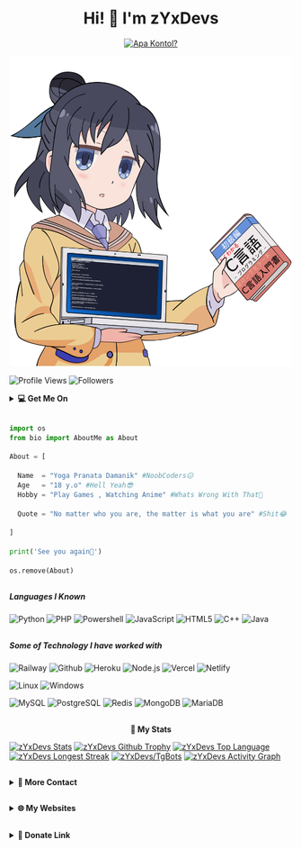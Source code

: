 <h1 align="center">Hi! 👋 I'm zYxDevs</h1>

<p align="center">
  <a href="https://t.me/zYxDx"><img src="http://readme-typing-svg.herokuapp.com?color=1C71FA&center=true&vCenter=true&multiline=false&lines=A+Noob+Coder+From+Indonesia.;Python%2C+Html%2C+Css%2C+Javascript.;Love+Money+and+Life+is+Needed." alt="Apa Kontol?">
</p>

<p align="center">
  <a href="https://t.me/Yoga_CIC"><img src="https://github.com/CyberID-Ltd/zYxDevs-Profile-Requirements/blob/main/computer-programming-anime-programming-language-thread-animation-gril-f6c2888a88588db1f063bcfcbc84e6cf.png" alt="Yoga Pranata"></a>
</p>

<p align="left">
  <img src="https://komarev.com/ghpvc/?username=zYxDevs&color=blue&style=flat-square&label=Profile+Views" alt="Profile Views" /> <img src="https://img.shields.io/github/followers/zYxDevs?label=Followers" style=" float:left, margin-right:10px" alt="Followers" />
</p>

<details>
    <summary><b>💻 Get Me On</b></summary><br/>
<a href="https://fb.me/yoga.xvip"><img src="https://github.com/CyberID-Ltd/zYxDevs-Profile-Requirements/blob/main/174848.svg" alt="facebook" width="20" height="20"></a>      &nbsp;&nbsp;   <a href="https://instagram.com/itzme.yoga.id"><img src="https://github.com/CyberID-Ltd/zYxDevs-Profile-Requirements/blob/main/174855.svg" alt="instagram" width="20" height="20"></a>
 &nbsp;&nbsp; 
<a href="https://t.me/Yoga_CIC"><img src="https://github.com/CyberID-Ltd/zYxDevs-Profile-Requirements/blob/main/Telegram_logo.svg" alt="telegram" width="20" height="20"></a>      &nbsp;&nbsp;   <a href="https://twitter.com/AccountYoga"><img src="https://github.com/CyberID-Ltd/zYxDevs-Profile-Requirements/blob/main/466963.png" alt="twitter" width="20" height="20"></a>
 &nbsp;&nbsp; 
<a href="https://discordapp.com/users/659718688219332639"><img src="https://github.com/CyberID-Ltd/zYxDevs-Profile-Requirements/blob/main/discord_101785.svg" width="20.5" height="20.5" alt="discord"></a>
</details>

##

```python
import os
from bio import AboutMe as About

About = [

  Name  = "Yoga Pranata Damanik" #NoobCoders😑
  Age   = "18 y.o" #Hell Yeah😎
  Hobby = "Play Games , Watching Anime" #Whats Wrong With That👊

  Quote = "No matter who you are, the matter is what you are" #Shit😂

]

print('See you again👋')

os.remove(About)
```

##
##### Languages I Known

![Python](https://img.shields.io/badge/-Python-000000?style=flat&logo=python)
![PHP](https://img.shields.io/badge/-PHP-000000?style=flat&logo=php)
![Powershell](https://img.shields.io/badge/-PowerShell-000000?style=flat&logo=powershell)
![JavaScript](https://img.shields.io/badge/-JavaScript-000000?style=flat&logo=javascript)
![HTML5](https://img.shields.io/badge/-HTML5-000000?style=flat&logo=html5)
![C++](https://img.shields.io/badge/-C++-000000?style=flat&logo=c%2B%2B)
![Java](https://img.shields.io/badge/-Java-000000?style=flat&logo=java)
##
##### Some of Technology I have worked with

![Railway](https://img.shields.io/badge/-Railway-222222?style=flat&logo=railway&logoColor=white)
![Github](https://img.shields.io/badge/-GitHub-222222?style=flat&logo=github&logoColor=white)
![Heroku](https://img.shields.io/badge/-Heroku-222222?style=flat&logo=heroku&logoColor=white)
![Node.js](https://img.shields.io/badge/-Node.js-222222?style=flat&logo=node.js&logoColor=white)
![Vercel](https://img.shields.io/badge/-Vercel-222222?style=flat&logo=vercel&logoColor=white)
![Netlify](https://img.shields.io/badge/-Netlify-222222?style=flat&logo=netlify&logoColor=white)

![Linux](https://img.shields.io/badge/OS-Linux-blue?&logo=Linux)
![Windows](https://img.shields.io/badge/OS-Windows-blue?&logo=Windows)

![MySQL](https://img.shields.io/badge/MySQL-white?&logo=MySQL)
![PostgreSQL](https://img.shields.io/badge/PostgreSQL-white?&logo=PostgreSQL)
![Redis](https://img.shields.io/badge/Redis-white?&logo=Redis)
![MongoDB](https://img.shields.io/badge/MongoDB-white?&logo=MongoDB)
![MariaDB](https://img.shields.io/badge/MariaDB-white?&logo=MariaDB&logoColor=black)

##
<p align="center"><b>📝 My Stats</b><br/>

<a href="https://github.com/zYxDevs"><img alt="zYxDevs Stats" src="https://github-readme-stats.vercel.app/api?username=zYxDevs&show_icons=true&theme=blueberry" /></a>
<a href="https://t.me/Yoga_CIC"><img alt="zYxDevs Github Trophy" src="https://github-profile-trophy.vercel.app/?username=zYxDevs&theme=juicyfresh&row=2&column=3" /></a>
<a href="https://github.com/zYxDevs"><img alt="zYxDevs Top Language" src="https://github-readme-stats.vercel.app/api/top-langs/?username=zYxDevs&show_icons=true&theme=blueberry&layout=compact" /></a>
<a href="https://github.com/zYxDevs"><img alt="zYxDevs Longest Streak" src="https://github-readme-streak-stats.herokuapp.com/?user=zYxDevs&theme=chartreuse-dark&hide_border=True" /></a>
<a href="https://github.com/zYxDevs/TgBots"><img alt="zYxDevs/TgBots" src="https://github-readme-stats.vercel.app/api/pin/?username=zYxDevs&repo=TgBots&theme=blueberry" /></a>
<a href="https://t.me/zYxDx"><img alt="zYxDevs Activity Graph" src="https://activity-graph.herokuapp.com/graph?username=zYxDevs&bg_color=1F222E&color=F8D866&line=F85D7F&point=FFFFFF&hide_border=true" /></a>
</p>

##
<details>
    <summary><b>📨 More Contact</b></summary><br/>
   <a href="mailto:ahmadzaylani001@gmail.com"><img src="https://github.com/CyberID-Ltd/zYxDevs-Profile-Requirements/blob/main/assets/gmail.svg" width="30px" alt="Gmail"></a> &nbsp; &nbsp;
   <a href="mailto:ahmadzaylani001@yahoo.com"><img src="https://github.com/CyberID-Ltd/zYxDevs-Profile-Requirements/blob/main/3955163.png" width="30px" alt="Ymail"></a> &nbsp; &nbsp;
</details>

##
<details>
    <summary><b>🌐 My Websites</b></summary><br/>
   <a href="https://yoga-project.vercel.app"><img src="https://github.com/CyberID-Ltd/zYxDevs-Profile-Requirements/blob/main/assets/github.svg" width="30" alt="Github.io"></a> &nbsp; &nbsp;
   <a href="https://bit.ly/3wBnqz0"><img src="https://github.com/CyberID-Ltd/zYxDevs-Profile-Requirements/blob/main/assets/site.svg" width="30" alt="Cyber Indonesia"></a> &nbsp; &nbsp;
   <a href="https://yoga-project.vercel.app/"><img src="https://github.com/zYxDevs/zYxDevs.github.io/blob/main/img/favicon.png" width="30" alt="Yoga Pranata"></a> &nbsp; &nbsp;
</details>

##
<details>
    <summary><b>💸 Donate Link</b></summary><br/>
   <a href="https://paypal.me/YogaPranataDMK"><img src="https://github.com/CyberID-Ltd/zYxDevs-Profile-Requirements/blob/main/888870.png" width="50px" alt="Paypal"></a> &nbsp; &nbsp;
   <a href="https://ko-fi.com/yogapranata"><img src="https://github.com/CyberID-Ltd/zYxDevs-Profile-Requirements/blob/main/1017087.png" width="50px" alt="Ko-fi"></a>
</details>
